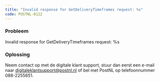 ```yaml
---
title: "Invalid response for GetDeliveryTimeframes request: %s"
code: POSTNL-0122
---
```

### Probleem

Invalid response for GetDeliveryTimeframes request: %s

### Oplossing

Neem contact op met de digitale klant support, stuur dan eerst een e-mail naar [digitaleklantsupport@postnl.nl](mailto:digitaleklantsupport@postnl.nl) of bel met PostNL op telefoonnummer 088-2255651.
